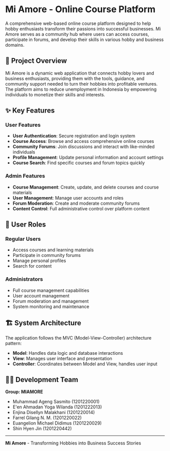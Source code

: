 # Mi Amore - Online Course Platform

A comprehensive web-based online course platform designed to help hobby enthusiasts transform their passions into successful businesses. Mi Amore serves as a community hub where users can access courses, participate in forums, and develop their skills in various hobby and business domains.

## 🎯 Project Overview

Mi Amore is a dynamic web application that connects hobby lovers and business enthusiasts, providing them with the tools, guidance, and community support needed to turn their hobbies into profitable ventures. The platform aims to reduce unemployment in Indonesia by empowering individuals to monetize their skills and interests.

## ✨ Key Features

### User Features
- **User Authentication**: Secure registration and login system
- **Course Access**: Browse and access comprehensive online courses
- **Community Forums**: Join discussions and interact with like-minded individuals
- **Profile Management**: Update personal information and account settings
- **Course Search**: Find specific courses and forum topics quickly

### Admin Features
- **Course Management**: Create, update, and delete courses and course materials
- **User Management**: Manage user accounts and roles
- **Forum Moderation**: Create and moderate community forums
- **Content Control**: Full administrative control over platform content

## 👥 User Roles

### Regular Users
- Access courses and learning materials
- Participate in community forums
- Manage personal profiles
- Search for content

### Administrators
- Full course management capabilities
- User account management
- Forum moderation and management
- System monitoring and maintenance

## 🏗️ System Architecture

The application follows the MVC (Model-View-Controller) architecture pattern:
- **Model**: Handles data logic and database interactions
- **View**: Manages user interface and presentation
- **Controller**: Coordinates between Model and View, handles user input

## 👨‍💻 Development Team

**Group: MIAMORE**
- Muhammad Ageng Sasmito (1201220001)
- E'en Ahmadan Yoga Wilanda (1201222013)
- Enjina Disellyn Malakhani (1201220014)
- Farrel Gilang N. M. (1201220022)
- Euangelion Michael Didimus (1201220029)
- Shin Hyen Jin (1201220442)

---

**Mi Amore** - Transforming Hobbies into Business Success Stories